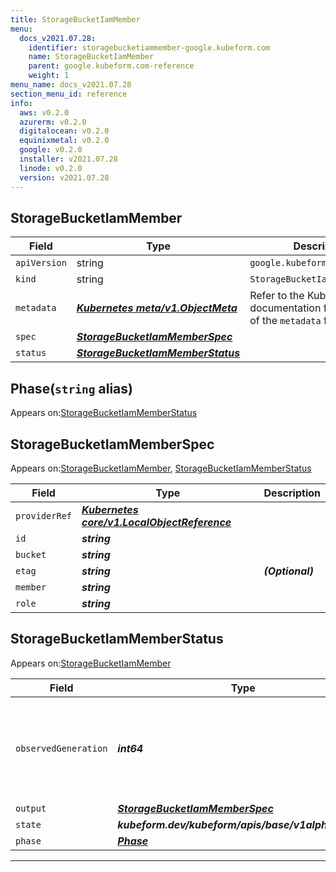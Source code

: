 ```yaml
---
title: StorageBucketIamMember
menu:
  docs_v2021.07.28:
    identifier: storagebucketiammember-google.kubeform.com
    name: StorageBucketIamMember
    parent: google.kubeform.com-reference
    weight: 1
menu_name: docs_v2021.07.28
section_menu_id: reference
info:
  aws: v0.2.0
  azurerm: v0.2.0
  digitalocean: v0.2.0
  equinixmetal: v0.2.0
  google: v0.2.0
  installer: v2021.07.28
  linode: v0.2.0
  version: v2021.07.28
---
```


## StorageBucketIamMember
| Field | Type | Description |
| ------ | ----- | ----------- |
| `apiVersion` | string | `google.kubeform.com/v1alpha1` |
|    `kind` | string | `StorageBucketIamMember` |
| `metadata` | ***[Kubernetes meta/v1.ObjectMeta](https://v1-18.docs.kubernetes.io/docs/reference/generated/kubernetes-api/v1.18/#objectmeta-v1-meta)***|Refer to the Kubernetes API documentation for the fields of the `metadata` field.|
| `spec` | ***[StorageBucketIamMemberSpec](#storagebucketiammemberspec)***||
| `status` | ***[StorageBucketIamMemberStatus](#storagebucketiammemberstatus)***||
## Phase(`string` alias)

Appears on:[StorageBucketIamMemberStatus](#storagebucketiammemberstatus)

## StorageBucketIamMemberSpec

Appears on:[StorageBucketIamMember](#storagebucketiammember), [StorageBucketIamMemberStatus](#storagebucketiammemberstatus)

| Field | Type | Description |
| ------ | ----- | ----------- |
| `providerRef` | ***[Kubernetes core/v1.LocalObjectReference](https://v1-18.docs.kubernetes.io/docs/reference/generated/kubernetes-api/v1.18/#localobjectreference-v1-core)***||
| `id` | ***string***||
| `bucket` | ***string***||
| `etag` | ***string***| ***(Optional)*** |
| `member` | ***string***||
| `role` | ***string***||
## StorageBucketIamMemberStatus

Appears on:[StorageBucketIamMember](#storagebucketiammember)

| Field | Type | Description |
| ------ | ----- | ----------- |
| `observedGeneration` | ***int64***| ***(Optional)*** Resource generation, which is updated on mutation by the API Server.|
| `output` | ***[StorageBucketIamMemberSpec](#storagebucketiammemberspec)***| ***(Optional)*** |
| `state` | ***kubeform.dev/kubeform/apis/base/v1alpha1.State***| ***(Optional)*** |
| `phase` | ***[Phase](#phase)***| ***(Optional)*** |
---
